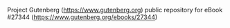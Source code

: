 Project Gutenberg (https://www.gutenberg.org) public repository for eBook #27344 (https://www.gutenberg.org/ebooks/27344)
